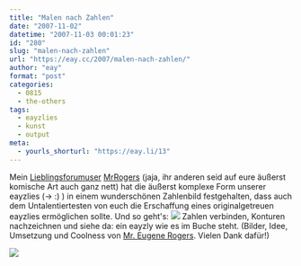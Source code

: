 ```yaml
---
title: "Malen nach Zahlen"
date: "2007-11-02"
datetime: "2007-11-03 00:01:23"
id: "280"
slug: "malen-nach-zahlen"
url: "https://eay.cc/2007/malen-nach-zahlen/"
author: "eay"
format: "post"
categories:
  - 0815
  - the-others
tags:
  - eayzlies
  - kunst
  - output
meta:
  - yourls_shorturl: "https://eay.li/13"
---
```


Mein [Lieblingsforumuser](http://eay.tumblr.com/post/1535627) [MrRogers](http://eay.cc/board/profile.php?f=1&id=15) (jaja, ihr anderen seid auf eure äußerst komische Art auch ganz nett) hat die äußerst komplexe Form unserer eayzlies (-> :) ) in einem wunderschönen Zahlenbild festgehalten, dass auch dem Untalentiertesten von euch die Erschaffung eines originalgetreuen eayzlies ermöglichen sollte. Und so geht's: ![](/uploads/2007/eayzlyzahlenbild.gif) Zahlen verbinden, Konturen nachzeichnen und siehe da: ein eayzly wie es im Buche steht. (Bilder, Idee, Umsetzung und Coolness von [Mr. Eugene Rogers](http://eay.cc/board/profile.php?f=1&id=15). Vielen Dank dafür!)

![](/uploads/2007/eayzlyzahlenbild2.jpg)
